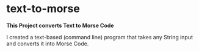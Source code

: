 # text-to-morse
**This Project converts Text to Morse Code**

I created a text-based (command line) program 
that takes any String input and converts it into Morse Code.